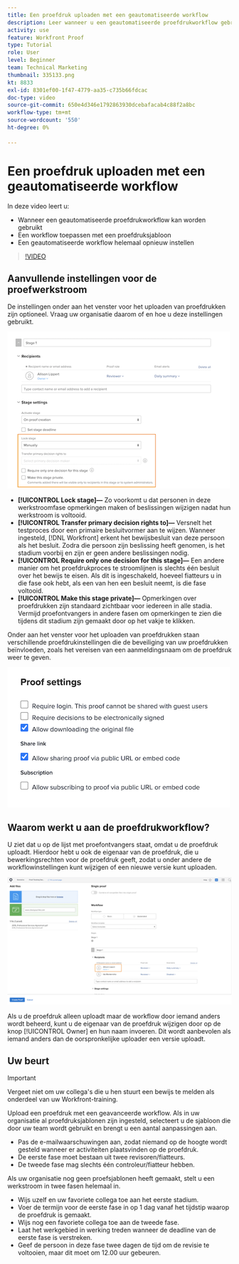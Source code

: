 ```yaml
---
title: Een proefdruk uploaden met een geautomatiseerde workflow
description: Leer wanneer u een geautomatiseerde proefdrukworkflow gebruikt, hoe u een workflow toepast met een proefdruksjabloon en hoe u een geautomatiseerde workflow helemaal zelf instelt.
activity: use
feature: Workfront Proof
type: Tutorial
role: User
level: Beginner
team: Technical Marketing
thumbnail: 335133.png
kt: 8833
exl-id: 8301ef00-1f47-4779-aa35-c735b66fdcac
doc-type: video
source-git-commit: 650e4d346e1792863930dcebafacab4c88f2a8bc
workflow-type: tm+mt
source-wordcount: '550'
ht-degree: 0%

---
```


# Een proefdruk uploaden met een geautomatiseerde workflow

In deze video leert u:

* Wanneer een geautomatiseerde proefdrukworkflow kan worden gebruikt
* Een workflow toepassen met een proefdruksjabloon
* Een geautomatiseerde workflow helemaal opnieuw instellen

>[!VIDEO](https://video.tv.adobe.com/v/335133/?quality=12&learn=on)



## Aanvullende instellingen voor de proefwerkstroom

De instellingen onder aan het venster voor het uploaden van proefdrukken zijn optioneel. Vraag uw organisatie daarom of en hoe u deze instellingen gebruikt.

![Een afbeelding van de [!UICONTROL New Proof ]met [!UICONTROL Stage settings] gemarkeerd.](assets/additional-proof-workflow-settings.png)

* **[!UICONTROL Lock stage]—** Zo voorkomt u dat personen in deze werkstroomfase opmerkingen maken of beslissingen wijzigen nadat hun werkstroom is voltooid.
* **[!UICONTROL Transfer primary decision rights to]—** Versnelt het testproces door een primaire besluitvormer aan te wijzen. Wanneer ingesteld, [!DNL Workfront] erkent het bewijsbesluit van deze persoon als het besluit. Zodra die persoon zijn beslissing heeft genomen, is het stadium voorbij en zijn er geen andere beslissingen nodig.
* **[!UICONTROL Require only one decision for this stage]—** Een andere manier om het proefdrukproces te stroomlijnen is slechts één besluit over het bewijs te eisen. Als dit is ingeschakeld, hoeveel fiatteurs u in die fase ook hebt, als een van hen een besluit neemt, is die fase voltooid.
* **[!UICONTROL Make this stage private]—** Opmerkingen over proefdrukken zijn standaard zichtbaar voor iedereen in alle stadia. Vermijd proefontvangers in andere fasen om opmerkingen te zien die tijdens dit stadium zijn gemaakt door op het vakje te klikken.

Onder aan het venster voor het uploaden van proefdrukken staan verschillende proefdrukinstellingen die de beveiliging van uw proefdrukken beïnvloeden, zoals het vereisen van een aanmeldingsnaam om de proefdruk weer te geven.

<!--
Learn more about these in the Proof settings section of the Configure a proof article.
-->

![Een afbeelding van de [!UICONTROL Proof settings] in het venster voor het uploaden van proefdrukken.](assets/additional-proof-workflow-settings-2.png)

<!--
### Learn more
* Automated workflow overview
* Automated workflow stages overview
-->

<!--
### Guides
* Plan an advanced workflow worksheet
-->

## Waarom werkt u aan de proefdrukworkflow?

U ziet dat u op de lijst met proefontvangers staat, omdat u de proefdruk uploadt. Hierdoor hebt u ook de eigenaar van de proefdruk, die u bewerkingsrechten voor de proefdruk geeft, zodat u onder andere de workflowinstellingen kunt wijzigen of een nieuwe versie kunt uploaden.

![Een afbeelding van het venster voor het uploaden van proefdrukken met de eigenaar van de proefdruk gemarkeerd in de lijst met ontvangers.](assets/proof-owner.png)

Als u de proefdruk alleen uploadt maar de workflow door iemand anders wordt beheerd, kunt u de eigenaar van de proefdruk wijzigen door op de knop [!UICONTROL Owner] en hun naam invoeren. Dit wordt aanbevolen als iemand anders dan de oorspronkelijke uploader een versie uploadt.

## Uw beurt

>[!IMPORTANT]
>
>Vergeet niet om uw collega&#39;s die u hen stuurt een bewijs te melden als onderdeel van uw Workfront-training.


Upload een proefdruk met een geavanceerde workflow. Als in uw organisatie al proefdruksjablonen zijn ingesteld, selecteert u de sjabloon die door uw team wordt gebruikt en brengt u een aantal aanpassingen aan.

* Pas de e-mailwaarschuwingen aan, zodat niemand op de hoogte wordt gesteld wanneer er activiteiten plaatsvinden op de proefdruk.
* De eerste fase moet bestaan uit twee revisoren/fiatteurs.
* De tweede fase mag slechts één controleur/fiatteur hebben.

Als uw organisatie nog geen proefsjablonen heeft gemaakt, stelt u een werkstroom in twee fasen helemaal in.

* Wijs uzelf en uw favoriete collega toe aan het eerste stadium.
* Voer de termijn voor de eerste fase in op 1 dag vanaf het tijdstip waarop de proefdruk is gemaakt.
* Wijs nog een favoriete collega toe aan de tweede fase.
* Laat het werkgebied in werking treden wanneer de deadline van de eerste fase is verstreken.
* Geef de persoon in deze fase twee dagen de tijd om de revisie te voltooien, maar dit moet om 12.00 uur gebeuren.



